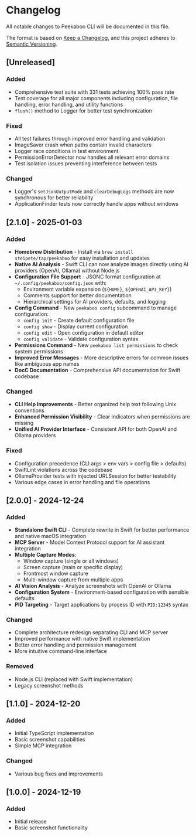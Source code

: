# Changelog

All notable changes to Peekaboo CLI will be documented in this file.

The format is based on [Keep a Changelog](https://keepachangelog.com/en/1.0.0/),
and this project adheres to [Semantic Versioning](https://semver.org/spec/v2.0.0.html).

## [Unreleased]

### Added
- Comprehensive test suite with 331 tests achieving 100% pass rate
- Test coverage for all major components including configuration, file handling, error handling, and utility functions
- `flush()` method to Logger for better test synchronization

### Fixed
- All test failures through improved error handling and validation
- ImageSaver crash when paths contain invalid characters
- Logger race conditions in test environment
- PermissionErrorDetector now handles all relevant error domains
- Test isolation issues preventing interference between tests

### Changed
- Logger's `setJsonOutputMode` and `clearDebugLogs` methods are now synchronous for better reliability
- ApplicationFinder tests now correctly handle apps without windows

## [2.1.0] - 2025-01-03

### Added
- **Homebrew Distribution** - Install via `brew install steipete/tap/peekaboo` for easy installation and updates
- **Native AI Analysis** - Swift CLI can now analyze images directly using AI providers (OpenAI, Ollama) without Node.js
- **Configuration File Support** - JSONC format configuration at `~/.config/peekaboo/config.json` with:
  - Environment variable expansion (`${HOME}`, `${OPENAI_API_KEY}`)
  - Comments support for better documentation
  - Hierarchical settings for AI providers, defaults, and logging
- **Config Command** - New `peekaboo config` subcommand to manage configuration:
  - `config init` - Create default configuration file
  - `config show` - Display current configuration
  - `config edit` - Open configuration in default editor
  - `config validate` - Validate configuration syntax
- **Permissions Command** - New `peekaboo list permissions` to check system permissions
- **Improved Error Messages** - More descriptive errors for common issues like ambiguous app names
- **DocC Documentation** - Comprehensive API documentation for Swift codebase

### Changed
- **CLI Help Improvements** - Better organized help text following Unix conventions
- **Enhanced Permission Visibility** - Clear indicators when permissions are missing
- **Unified AI Provider Interface** - Consistent API for both OpenAI and Ollama providers

### Fixed
- Configuration precedence (CLI args > env vars > config file > defaults)
- SwiftLint violations across the codebase
- OllamaProvider tests with injected URLSession for better testability
- Various edge cases in error handling and file operations

## [2.0.0] - 2024-12-24

### Added
- **Standalone Swift CLI** - Complete rewrite in Swift for better performance and native macOS integration
- **MCP Server** - Model Context Protocol support for AI assistant integration
- **Multiple Capture Modes**:
  - Window capture (single or all windows)
  - Screen capture (main or specific display)
  - Frontmost window capture
  - Multi-window capture from multiple apps
- **AI Vision Analysis** - Analyze screenshots with OpenAI or Ollama
- **Configuration System** - Environment-based configuration with sensible defaults
- **PID Targeting** - Target applications by process ID with `PID:12345` syntax

### Changed
- Complete architecture redesign separating CLI and MCP server
- Improved performance with native Swift implementation
- Better error handling and permission management
- More intuitive command-line interface

### Removed
- Node.js CLI (replaced with Swift implementation)
- Legacy screenshot methods

## [1.1.0] - 2024-12-20

### Added
- Initial TypeScript implementation
- Basic screenshot capabilities
- Simple MCP integration

### Changed
- Various bug fixes and improvements

## [1.0.0] - 2024-12-19

### Added
- Initial release
- Basic screenshot functionality